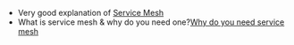 * Very good explanation of [Service Mesh](http://philcalcado.com/2017/08/03/pattern_service_mesh.html)
* What is service mesh & why do you need one?[Why do you need service mesh](https://buoyant.io/2017/04/25/whats-a-service-mesh-and-why-do-i-need-one/)
